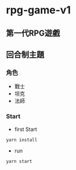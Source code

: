 # rpg-game-v1
## 第一代RPG遊戲

## 回合制主題

### 角色
- 戰士
- 坦克
- 法師

### Start
- first Start
```
yarn install
```

- run 
```
yarn start
```


